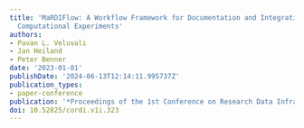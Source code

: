 ```yaml
---
title: 'MaRDIFlow: A Workflow Framework for Documentation and Integration of FAIR
  Computational Experiments'
authors:
- Pavan L. Veluvali
- Jan Heiland
- Peter Benner
date: '2023-01-01'
publishDate: '2024-06-13T12:14:11.995737Z'
publication_types:
- paper-conference
publication: '*Proceedings of the 1st Conference on Research Data Infrastructure*'
doi: 10.52825/cordi.v1i.323
---
```

